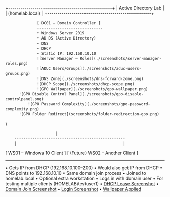 +---------------------------------------------------+
|                 Active Directory Lab              |
|                  (homelab.local)                  |
+---------------------------------------------------+

                  [ DC01 – Domain Controller ]
                  -----------------------------
                  • Windows Server 2019
                  • AD DS (Active Directory)
                  • DNS
                  • DHCP
                  • Static IP: 192.168.10.10
                  ![Server Manager – Roles](./screenshots/server-manager-roles.png)
                  ![ADUC Users/Groups](./screenshots/aduc-users-groups.png)
                  ![DNS Zone](./screenshots/dns-forward-zone.png)
                  ![DHCP Scope](./screenshots/dhcp-scope.png)
                  ![GPO Wallpaper](./screenshots/gpo-wallpaper.png)
		  ![GPO Disable Control Panel](./screenshots/gpo-disable-controlpanel.png)
	          ![GPO Password Complexity](./screenshots/gpo-password-complexity.png)
		  ![GPO Folder Redirect](screenshots/folder-redirection-gpo.png)
)

                          │
        -------------------------------------------------
        │                                               │

[ WS01 – Windows 10 Client ]                 [ (Future) WS02 – Another Client ]
-----------------------------                 -------------------------------
• Gets IP from DHCP (192.168.10.100–200)     • Would also get IP from DHCP
• DNS points to 192.168.10.10                • Same domain join process
• Joined to homelab.local                    • Optional extra workstation
• Logs in with domain user                   • For testing multiple clients
  (HOMELAB\testuser1)
• [DHCP Lease Screenshot](./screenshots/ws01-ipconfig.png)
• [Domain Join Screenshot](./screenshots/ws01-domain-joined.png)
• [Login Screenshot](./screenshots/ws01-login.png)
• [Wallpaper Applied](./screenshots/ws01-desktop-wallpaper.png)
